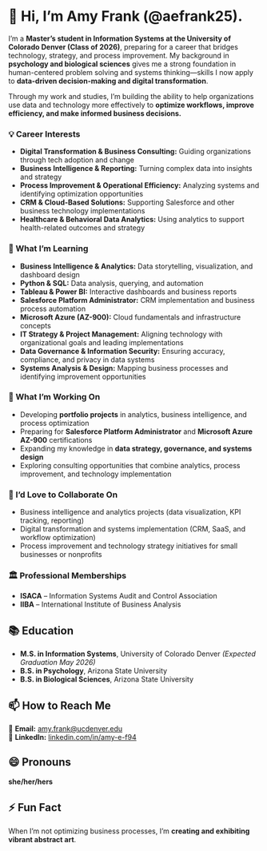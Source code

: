 # 👋 Hi, I’m Amy Frank (@aefrank25). 

I’m a **Master’s student in Information Systems at the University of Colorado Denver (Class of 2026)**, preparing for a career that bridges technology, strategy, and process improvement. My background in **psychology and biological sciences** gives me a strong foundation in human-centered problem solving and systems thinking—skills I now apply to **data-driven decision-making and digital transformation**.

Through my work and studies, I’m building the ability to help organizations use data and technology more effectively to **optimize workflows, improve efficiency, and make informed business decisions.**

### 💡 Career Interests
- **Digital Transformation & Business Consulting:** Guiding organizations through tech adoption and change  
- **Business Intelligence & Reporting:** Turning complex data into insights and strategy  
- **Process Improvement & Operational Efficiency:** Analyzing systems and identifying optimization opportunities  
- **CRM & Cloud-Based Solutions:** Supporting Salesforce and other business technology implementations  
- **Healthcare & Behavioral Data Analytics:** Using analytics to support health-related outcomes and strategy  

### 🌱 What I’m Learning
- **Business Intelligence & Analytics:** Data storytelling, visualization, and dashboard design  
- **Python & SQL:** Data analysis, querying, and automation  
- **Tableau & Power BI:** Interactive dashboards and business reports  
- **Salesforce Platform Administrator:** CRM implementation and business process automation  
- **Microsoft Azure (AZ-900):** Cloud fundamentals and infrastructure concepts  
- **IT Strategy & Project Management:** Aligning technology with organizational goals and leading implementations  
- **Data Governance & Information Security:** Ensuring accuracy, compliance, and privacy in data systems  
- **Systems Analysis & Design:** Mapping business processes and identifying improvement opportunities  

### 🚀 What I’m Working On
- Developing **portfolio projects** in analytics, business intelligence, and process optimization  
- Preparing for **Salesforce Platform Administrator** and **Microsoft Azure AZ-900** certifications  
- Expanding my knowledge in **data strategy, governance, and systems design**  
- Exploring consulting opportunities that combine analytics, process improvement, and technology implementation  

### 💞️ I’d Love to Collaborate On
- Business intelligence and analytics projects (data visualization, KPI tracking, reporting)  
- Digital transformation and systems implementation (CRM, SaaS, and workflow optimization)  
- Process improvement and technology strategy initiatives for small businesses or nonprofits  

### 🏛️ Professional Memberships
- **ISACA** – Information Systems Audit and Control Association  
- **IIBA** – International Institute of Business Analysis
  
## 📚 **Education**  
- **M.S. in Information Systems**, University of Colorado Denver *(Expected Graduation May 2026)*  
- **B.S. in Psychology**, Arizona State University  
- **B.S. in Biological Sciences**, Arizona State University  

## 📫 **How to Reach Me**  
📧 **Email:** [amy.frank@ucdenver.edu](mailto:amy.frank@ucdenver.edu)  
🔗 **LinkedIn:** [linkedin.com/in/amy-e-f94](https://linkedin.com/in/amy-e-f94)  

## 😄 **Pronouns**  
**she/her/hers**  

## ⚡ **Fun Fact**  
When I’m not optimizing business processes, I’m **creating and exhibiting vibrant abstract art**.
<!---
aefrank25/aefrank25 is a ✨ special ✨ repository because its `README.md` (this file) appears on your GitHub profile.
You can click the Preview link to take a look at your changes.
--->
